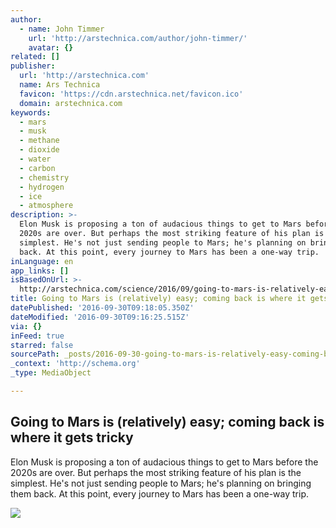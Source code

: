 ```yaml
---
author:
  - name: John Timmer
    url: 'http://arstechnica.com/author/john-timmer/'
    avatar: {}
related: []
publisher:
  url: 'http://arstechnica.com'
  name: Ars Technica
  favicon: 'https://cdn.arstechnica.net/favicon.ico'
  domain: arstechnica.com
keywords:
  - mars
  - musk
  - methane
  - dioxide
  - water
  - carbon
  - chemistry
  - hydrogen
  - ice
  - atmosphere
description: >-
  Elon Musk is proposing a ton of audacious things to get to Mars before the
  2020s are over. But perhaps the most striking feature of his plan is the
  simplest. He's not just sending people to Mars; he's planning on bringing them
  back. At this point, every journey to Mars has been a one-way trip.
inLanguage: en
app_links: []
isBasedOnUrl: >-
  http://arstechnica.com/science/2016/09/going-to-mars-is-relatively-easy-coming-back-is-where-it-gets-tricky/
title: Going to Mars is (relatively) easy; coming back is where it gets tricky
datePublished: '2016-09-30T09:18:05.350Z'
dateModified: '2016-09-30T09:16:25.515Z'
via: {}
inFeed: true
starred: false
sourcePath: _posts/2016-09-30-going-to-mars-is-relatively-easy-coming-back-is-where-it.md
_context: 'http://schema.org'
_type: MediaObject

---
```

<article style=""><h1>Going to Mars is (relatively) easy; coming back is where it gets tricky</h1><p>Elon Musk is proposing a ton of audacious things to get to Mars before the 2020s are over. But perhaps the most striking feature of his plan is the simplest. He's not just sending people to Mars; he's planning on bringing them back. At this point, every journey to Mars has been a one-way trip.</p><img src="http://cdn.arstechnica.net/wp-content/uploads/2016/09/TwnPks_RkGdn_rite_full-760x380.jpg" /></article>